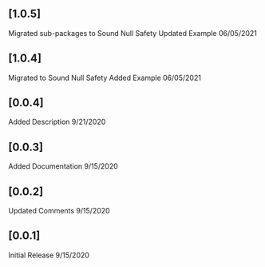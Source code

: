 ## [1.0.5]
Migrated sub-packages to Sound Null Safety
Updated Example
06/05/2021

## [1.0.4]
Migrated to Sound Null Safety
Added Example
06/05/2021

## [0.0.4]
Added Description
9/21/2020

## [0.0.3]
Added Documentation
9/15/2020

## [0.0.2]
Updated Comments
9/15/2020

## [0.0.1]
Initial Release
9/15/2020

